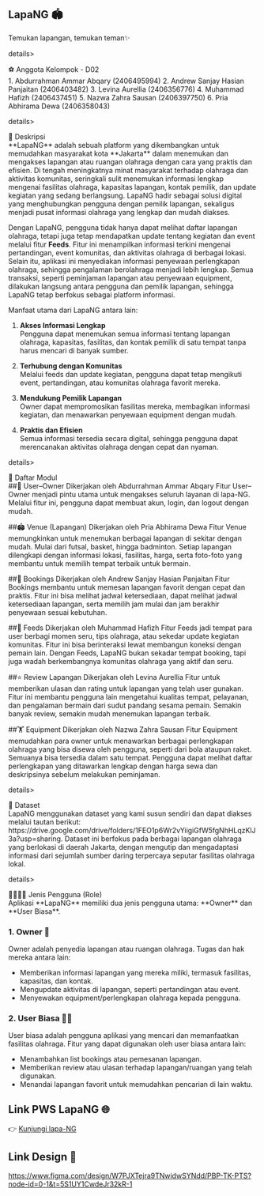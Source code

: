 ## LapaNG 🏟️
Temukan lapangan, temukan teman✨

details>
<summary>⚽️ Anggota Kelompok - D02 </summary>
1. Abdurrahman Ammar Abqary (2406495994)
2. Andrew Sanjay Hasian Panjaitan (2406403482)
3. Levina Aurellia (2406356776)
4. Muhammad Hafizh (2406437451)
5. Nazwa Zahra Sausan (2406397750) 
6. Pria Abhirama Dewa (2406358043)
</details>

details>
<summary>🏀 Deskripsi  </summary>
**LapaNG** adalah sebuah platform yang dikembangkan untuk memudahkan masyarakat kota **Jakarta** dalam menemukan dan mengakses lapangan atau ruangan olahraga dengan cara yang praktis dan efisien. Di tengah meningkatnya minat masyarakat terhadap olahraga dan aktivitas komunitas, seringkali sulit menemukan informasi lengkap mengenai fasilitas olahraga, kapasitas lapangan, kontak pemilik, dan update kegiatan yang sedang berlangsung. LapaNG hadir sebagai solusi digital yang menghubungkan pengguna dengan pemilik lapangan, sekaligus menjadi pusat informasi olahraga yang lengkap dan mudah diakses.

Dengan LapaNG, pengguna tidak hanya dapat melihat daftar lapangan olahraga, tetapi juga tetap mendapatkan update tentang kegiatan dan event melalui fitur **Feeds**. Fitur ini menampilkan informasi terkini mengenai pertandingan, event komunitas, dan aktivitas olahraga di berbagai lokasi. Selain itu, aplikasi ini menyediakan informasi penyewaan perlengkapan olahraga, sehingga pengalaman berolahraga menjadi lebih lengkap. Semua transaksi, seperti peminjaman lapangan atau penyewaan equipment, dilakukan langsung antara pengguna dan pemilik lapangan, sehingga LapaNG tetap berfokus sebagai platform informasi.

Manfaat utama dari LapaNG antara lain:  

1. **Akses Informasi Lengkap**  
   Pengguna dapat menemukan semua informasi tentang lapangan olahraga, kapasitas, fasilitas, dan kontak pemilik di satu tempat tanpa harus mencari di banyak sumber.  

2. **Terhubung dengan Komunitas**  
   Melalui feeds dan update kegiatan, pengguna dapat tetap mengikuti event, pertandingan, atau komunitas olahraga favorit mereka.  

3. **Mendukung Pemilik Lapangan**  
   Owner dapat mempromosikan fasilitas mereka, membagikan informasi kegiatan, dan menawarkan penyewaan equipment dengan mudah.  

4. **Praktis dan Efisien**  
   Semua informasi tersedia secara digital, sehingga pengguna dapat merencanakan aktivitas olahraga dengan cepat dan nyaman.
</details>

details>
<summary>🏸 Daftar Modul  </summary>
##👤 User–Owner 
Dikerjakan oleh Abdurrahman Ammar Abqary
Fitur User–Owner menjadi pintu utama untuk mengakses seluruh layanan di lapa-NG. Melalui fitur ini, pengguna dapat membuat akun, login, dan logout dengan mudah.

##🏟️ Venue (Lapangan)
Dikerjakan oleh Pria Abhirama Dewa
Fitur Venue memungkinkan untuk menemukan berbagai lapangan  di sekitar dengan mudah. Mulai dari futsal, basket, hingga badminton. Setiap lapangan dilengkapi dengan informasi lokasi, fasilitas, harga, serta foto-foto yang membantu untuk memilih tempat terbaik untuk bermain. 

##📅 Bookings
Dikerjakan oleh Andrew Sanjay Hasian Panjaitan
Fitur Bookings membantu untuk memesan lapangan favorit dengan cepat dan praktis. Fitur ini bisa melihat jadwal ketersediaan, dapat melihat jadwal ketersediaan lapangan, serta memilih jam mulai dan jam berakhir penyewaan sesuai kebutuhan.

##📰 Feeds
Dikerjakan oleh Muhammad Hafizh
Fitur Feeds jadi tempat para user berbagi momen seru, tips olahraga, atau sekedar update kegiatan komunitas. Fitur ini bisa berinteraksi lewat membangun koneksi dengan pemain lain. Dengan Feeds, LapaNG bukan sekadar tempat booking, tapi juga wadah berkembangnya komunitas olahraga yang aktif dan seru.

##⭐ Review Lapangan
Dikerjakan oleh Levina Aurellia
Fitur untuk memberikan ulasan dan rating untuk lapangan yang telah user gunakan. Fitur ini membantu pengguna lain mengetahui kualitas tempat, pelayanan, dan pengalaman bermain dari sudut pandang sesama pemain. Semakin banyak review, semakin mudah menemukan lapangan terbaik.

##🏋️ Equipment
Dikerjakan oleh Nazwa Zahra Sausan
Fitur Equipment memudahkan para owner untuk menawarkan berbagai perlengkapan olahraga yang bisa disewa oleh pengguna, seperti dari bola ataupun raket. Semuanya bisa tersedia dalam satu tempat. Pengguna dapat melihat daftar perlengkapan yang ditawarkan lengkap dengan harga sewa dan deskripsinya sebelum melakukan peminjaman.
</details>

details>
<summary>🏐 Dataset  </summary>
LapaNG menggunakan dataset yang kami susun sendiri dan dapat diakses melalui tautan berikut: https://drive.google.com/drive/folders/1FEO1p6Wr2vYiigiGfW5fgNhHLqzKlJ3a?usp=sharing. Dataset ini berfokus pada berbagai lapangan olahraga yang berlokasi di daerah Jakarta, dengan mengutip dan mengadaptasi informasi dari sejumlah sumber daring terpercaya seputar fasilitas olahraga lokal.
</details>

details>
<summary>🏃‍♂️🏃‍♀️ Jenis Pengguna (Role)  </summary>
Aplikasi **LapaNG** memiliki dua jenis pengguna utama: **Owner** dan **User Biasa**.

### 1. Owner 🏢
Owner adalah penyedia lapangan atau ruangan olahraga. Tugas dan hak mereka antara lain:  
- Memberikan informasi lapangan yang mereka miliki, termasuk fasilitas, kapasitas, dan kontak.  
- Mengupdate aktivitas di lapangan, seperti pertandingan atau event.  
- Menyewakan equipment/perlengkapan olahraga kepada pengguna.  

### 2. User Biasa 🏃‍♂️
User biasa adalah pengguna aplikasi yang mencari dan memanfaatkan fasilitas olahraga. Fitur yang dapat digunakan oleh user biasa antara lain:  
- Menambahkan list bookings atau pemesanan lapangan.  
- Memberikan review atau ulasan terhadap lapangan/ruangan yang telah digunakan.  
- Menandai lapangan favorit untuk memudahkan pencarian di lain waktu.
</details>

## Link PWS LapaNG 🌐
👉 [Kunjungi lapa-NG](https://abdurrahman-ammar-lapang.pbp.cs.ui.ac.id)


## Link Design 🎨
https://www.figma.com/design/W7PJXTejra9TNwidwSYNdd/PBP-TK-PTS?node-id=0-1&t=5S1UY1CwdeJr32kR-1
